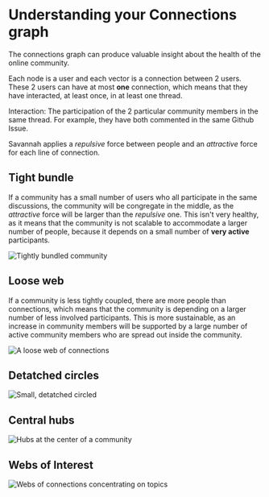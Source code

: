 # Understanding your Connections graph

The connections graph can produce valuable insight about the health of the online community. 

Each node is a user and each vector is a connection between 2 users. These 2 users can have at most **one** connection, which means that they have interacted, at least once, in at least one thread. 

Interaction: The participation of the 2 particular community members in the same thread. For example, they have both commented in the same Github Issue.

Savannah applies a _repulsive_ force between people and an _attractive_ force for each line of connection.

## Tight bundle

If a community has a small number of users who all participate in the same discussions, the community will be congregate in the middle, as the _attractive_ force will be larger than the _repulsive_ one. This isn't very healthy, as it means that the community is not scalable to accommodate a larger number of people, because it depends on a small number of **very active** participants. 

![Tightly bundled community](./TightBundle.png)

## Loose web

If a community is less tightly coupled, there are more people than connections, which means that the community is depending on a larger number of less involved participants. This is more sustainable, as an increase in community members will be supported by a large number of active community members who are spread out inside the community.

![A loose web of connections](./LooseWeb.png)


## Detatched circles

![Small, detatched circled](./DetatchedCircles.png)

## Central hubs

![Hubs at the center of a community](./CentralHubs.png)


## Webs of Interest

![Webs of connections concentrating on topics](./CommunityIslands.png)

